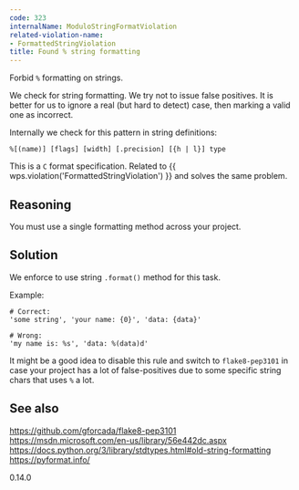 ```yaml
---
code: 323
internalName: ModuloStringFormatViolation
related-violation-name:
- FormattedStringViolation
title: Found % string formatting
---
```


Forbid `%` formatting on strings.

We check for string formatting. We try not to issue false positives. It
is better for us to ignore a real (but hard to detect) case, then
marking a valid one as incorrect.

Internally we check for this pattern in string definitions:

    %[(name)] [flags] [width] [.precision] [{h | l}] type

This is a `C` format specification. Related to
{{ wps.violation('FormattedStringViolation') }} and solves the same problem.

## Reasoning
You must use a single formatting method across your project.

## Solution
We enforce to use string `.format()` method for this task.

Example:

    # Correct:
    'some string', 'your name: {0}', 'data: {data}'
    
    # Wrong:
    'my name is: %s', 'data: %(data)d'

It might be a good idea to disable this rule and switch to
`flake8-pep3101` in case your project has a lot of false-positives due
to some specific string chars that uses `%` a lot.

## See also
<https://github.com/gforcada/flake8-pep3101>
<https://msdn.microsoft.com/en-us/library/56e442dc.aspx>
<https://docs.python.org/3/library/stdtypes.html#old-string-formatting>
<https://pyformat.info/>

<div class="versionadded">

0.14.0

</div>
